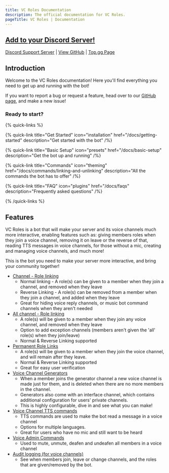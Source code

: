 ```yaml
---
title: VC Roles Documentation
description: The official documentation for VC Roles.
pageTitle: VC Roles | Documentation
---
```


## [Add to your Discord Server!](/invite)

[Discord Support Server](/support) | [View GitHub](https://github.com/CDE90/VCRoles) | [Top.gg Page](https://top.gg/bot/775025797034541107)

## Introduction

Welcome to the VC Roles documentation! Here you'll find everything you need to get up and running with the bot!

If you want to report a bug or request a feature, head over to our [GitHub page](https://github.com/CDE90/VCRoles), and make a new issue!

### Ready to start?

{% quick-links %}

{% quick-link title="Get Started" icon="installation" href="/docs/getting-started" description="Get started with the bot" /%}

{% quick-link title="Basic Setup" icon="presets" href="/docs/basic-setup" description="Get the bot up and running" /%}

{% quick-link title="Commands" icon="theming" href="/docs/commands/linking-and-unlinking" description="All the commands the bot has to offer" /%}

{% quick-link title="FAQ" icon="plugins" href="/docs/faqs" description="Frequently asked questions" /%}

{% /quick-links %}

## Features

VC Roles is a bot that will make your server and its voice channels much more interactive, enabling features such as: giving members roles when they join a voice channel, removing it on leave or the reverse of that, reading TTS messages in voice channels, for those without a mic, creating and managing voice channels, and much more!

This is the bot you need to make your server more interactive, and bring your community together!

-   [Channel - Role linking](/docs/features/linking)
    -   Normal linking - A role(s) can be given to a member when they join a channel, and removed when they leave
    -   Reverse Linking - A role(s) can be removed from a member when they join a channel, and added when they leave
    -   Great for hiding voice reply channels, or music bot command channels when they aren't needed
-   [All channel - Role linking](/docs/features/all-linking)
    -   A role(s) will be given to a member when they join any voice channel, and removed when they leave
    -   Option to add exception channels (members aren't given the 'all' role(s) when they join/leave)
    -   Normal & Reverse Linking supported
-   [Permanent Role Links](/docs/features/permanent-links)
    -   A role(s) will be given to a member when they join the voice channel, and will remain after they leave.
    -   Normal & Reverse Linking supported
    -   Great for easy user verification
-   [Voice Channel Generators](/docs/features/voice-channel-generators)
    -   When a member joins the generator channel a new voice channel is made just for them, and is deleted when there are no more members in the channel.
    -   Generators also come with an interface channel, which contains additional configuration for users' private channels.
    -   This is highly configurable, dive in and see what you can make!
-   [Voice Channel TTS commands](/docs/features/tts)
    -   TTS commands are used to make the bot read a message in a voice channel
    -   Options for multiple languages.
    -   Great for users who have no mic and still want to be heard
-   [Voice Admin Commands](/docs/features/voice-admin)
    -   Used to mute, unmute, deafen and undeafen all members in a voice channel
-   [Audit logging (for voice channels)](/docs/features/audit-logs)
    -   See when members join, leave or change channels, and the roles that are given/removed by the bot.
